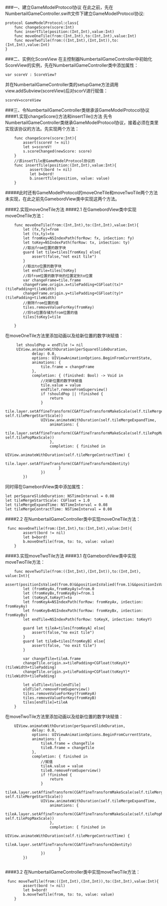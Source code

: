 
###一、建立GameModelProtocol协议
在此之前，先在NumbertailGameController.swift文件下建立GameModelProtocol协议:


```
protocol GameModelProtocol:class{
    func changeScore(score:Int)
    func insertTile(position:(Int,Int),value:Int)
    func moveOneTile(from:(Int,Int),to:(Int,Int),value:Int)
    func moveTwoTile(from:((Int,Int),(Int,Int)),to:(Int,Int),value:Int)
}
```
###二、实例化ScoreView
在主控制器NumbertailGameController中初始化ScoreView的实例，先在NumbertailGameController类中添加属性：


```
var scoreV : ScoreView?
```


并在NumbertailGameController类的setupGame方法调用view.addSubview(scoreView)后对scorV进行赋值：


```
scoreV=scoreView
```


###三、令NumbertailGameController类继承该GameModelProtocol协议
####1.实现changeScore()方法和insertTile()方法
先令NumbertailGameController类继承GameModelProtocol协议，接着必须在类里实现该协议的方法。先实现两个方法： 


```
    func changeScore(score:Int){
        assert(scoreV != nil)
        let s=scoreV!
        s.scoreChanged(newScore: score)
    }
    //该insetTile是GameModelProtocol协议的
    func insertTile(position:(Int,Int),value:Int){
           assert(bord != nil)
           let b=bord!
           b.insertTile(position, value: value)
    }

```
#####此时还有GameModelProtocol的moveOneTile和moveTwoTile两个方法未实现，在此之前先GamebordView类中实现这两个方法。

####2.实现moveOneTile方法
####2.1 在GamebordView类中实现moveOneTile方法：


```
    func moveOneTile(from:(Int,Int),to:(Int,Int),value:Int){
        let (fx,fy)=from
        let (tx,ty)=to
        let fromKey=NSIndexPath(forRow: fx, inSection: fy)
        let toKey=NSIndexPath(forRow: tx, inSection: ty)
        //取出from位置的数字块
        guard let tile=tiles[fromKey] else{
            assert(false,"not exit tile")
        }
        //取出to位置的数字块
        let endTile=tiles[toKey]
        //将from位置的数字块的位置定到to位置
        var changeFrame=tile.frame
        changeFrame.origin.x=tilePadding+CGFloat(tx)*(tilePadding+tileWidth)
        changeFrame.origin.y=tilePadding+CGFloat(ty)*(tilePadding+tileWidth)
        //删除from位置的值
        tiles.removeValueForKey(fromKey)
        //将to位置存储为from位置的值
        tiles[toKey]=tile
    
    }

```

在moveOneTile方法里添加动画以及给新位置的数字块赋值：


```
     let shouldPop = endTile != nil   
     UIView.animateWithDuration(perSquareSlideDuration,
            delay: 0.0,
            options: UIViewAnimationOptions.BeginFromCurrentState,
            animations: {
                tile.frame = changeFrame
            },
            completion: { (finished: Bool) -> Void in
                //对新位置的数字块赋值
                tile.value = value
                endTile?.removeFromSuperview()
                if !shouldPop || !finished {
                    return
                }
                tile.layer.setAffineTransform(CGAffineTransformMakeScale(self.tileMergeStartScale, self.tileMergeStartScale))
                UIView.animateWithDuration(self.tileMergeExpandTime,
                    animations: {
                        tile.layer.setAffineTransform(CGAffineTransformMakeScale(self.tilePopMaxScale, self.tilePopMaxScale))
                    },
                    completion: { finished in
                        UIView.animateWithDuration(self.tileMergeContractTime) {
                            tile.layer.setAffineTransform(CGAffineTransformIdentity)
                        }
                })
        })
```
同时得在GamebordView类中添加属性：

```
let perSquareSlideDuration: NSTimeInterval = 0.08
let tileMergeStartScale: CGFloat = 1.0
let tileMergeExpandTime: NSTimeInterval = 0.08
let tileMergeContractTime: NSTimeInterval = 0.08
```
####2.2 在NumbertailGameController类中实现moveOneTile方法：


```
 func moveOneTile(from:(Int,Int),to:(Int,Int),value:Int){
        assert(bord != nil)
        let b=bord!
        b.moveOneTile(from, to: to, value: value)
    }
```







####3.实现moveTwoTile方法
####3.1 在GamebordView类中实现moveTwoTile方法：

```
    func moveTwoTile(from:((Int,Int),(Int,Int)),to:(Int,Int), value:Int){ 
        assert(positionIsValied(from.0)&&positionIsValied(from.1)&&positionIsValied(to))
        let (fromKeyAx,fromKeyAy)=from.0
        let (fromKeyBx,fromKeyBy)=from.1
        let (toKeyX,toKeyY)=to
        let fromKeyA=NSIndexPath(forRow: fromKeyAx, inSection: fromKeyAy)
        let fromKeyB=NSIndexPath(forRow: fromKeyBx, inSection: fromKeyBy)
        let endTile=NSIndexPath(forRow: toKeyX, inSection: toKeyY)
        
        guard let tileA=tiles[fromKeyA] else{
            assert(false,"no exit tile")
        }
        guard let tileB=tiles[fromKeyB] else{
            assert(false, "no exit tile")
        }
        
        var changeTile=tileA.frame
        changeTile.origin.x=tilePadding+CGFloat(toKeyX)*(tileWidth+tilePadding)
        changeTile.origin.y=tilePadding+CGFloat(toKeyY)*(tileWidth+tilePadding)
        
        let oldTile=tiles[endTile]
        oldTile?.removeFromSuperview()
        tiles.removeValueForKey(fromKeyA)
        tiles.removeValueForKey(fromKeyB)
        tiles[endTile]=tileA
    }
```
在moveTwoTile方法里添加动画以及给新位置的数字块赋值：


```
    UIView.animateWithDuration(perSquareSlideDuration,
            delay: 0.0,
            options: UIViewAnimationOptions.BeginFromCurrentState,
            animations: {
                tileA.frame = changeTile
                tileB.frame = changeTile
            },
            completion: { finished in
                //赋值
                tileA.value = value
                tileB.removeFromSuperview()
                if !finished {
                    return
                }
                tileA.layer.setAffineTransform(CGAffineTransformMakeScale(self.tileMergeStartScale, self.tileMergeStartScale))
                UIView.animateWithDuration(self.tileMergeExpandTime,
                    animations: {
                        tileA.layer.setAffineTransform(CGAffineTransformMakeScale(self.tilePopMaxScale, self.tilePopMaxScale))
                    },
                    completion: { finished in
                        UIView.animateWithDuration(self.tileMergeContractTime) {
                            tileA.layer.setAffineTransform(CGAffineTransformIdentity)
                        }
                })
        })


```
####3.2 在NumbertailGameController类中实现moveTwoTile方法：


```
 func moveTwoTile(from:((Int,Int),(Int,Int)),to:(Int,Int),value:Int){
        assert(bord != nil)
        let b=bord!
        b.moveTwoTile(from, to: to, value: value)
    }

```














